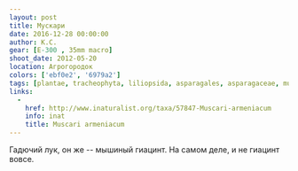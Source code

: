 ```yaml
---
layout: post
title: Мускари
date: 2016-12-28 00:00:00
author: К.С.
gear: [E-300 , 35mm macro]
shoot_date: 2012-05-20
location: Агрогородок
colors: ['ebf0e2', '6979a2']
tags: [plantae, tracheophyta, liliopsida, asparagales, asparagaceae, muscari, muscari armeniacum]
links:
  -
    href: http://www.inaturalist.org/taxa/57847-Muscari-armeniacum
    info: inat
    title: Muscari armeniacum
---
```


Гадючий лук, он же -- мышиный гиацинт. На самом деле, и не гиацинт вовсе.
